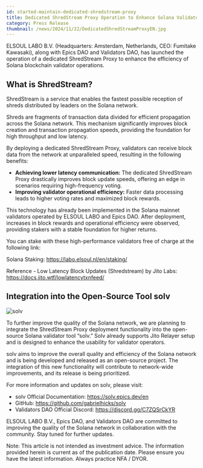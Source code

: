```yaml
---
id: started-maintain-dedicated-shredstream-proxy
title: Dedicated ShredStream Proxy Operation to Enhance Solana Validator Efficiency and Achieve Lower Latency Block Updates
category: Press Release
thumbnail: /news/2024/11/22/DedicatedShredStreamProxyEN.jpg
---
```


ELSOUL LABO B.V. (Headquarters: Amsterdam, Netherlands, CEO: Fumitake Kawasaki), along with Epics DAO and Validators DAO, has launched the operation of a dedicated ShredStream Proxy to enhance the efficiency of Solana blockchain validator operations.

## What is ShredStream?

ShredStream is a service that enables the fastest possible reception of shreds distributed by leaders on the Solana network.

Shreds are fragments of transaction data divided for efficient propagation across the Solana network. This mechanism significantly improves block creation and transaction propagation speeds, providing the foundation for high throughput and low latency.

By deploying a dedicated ShredStream Proxy, validators can receive block data from the network at unparalleled speed, resulting in the following benefits:

- **Achieving lower latency communication:** The dedicated ShredStream Proxy drastically improves block update speeds, offering an edge in scenarios requiring high-frequency voting.
- **Improving validator operational efficiency:** Faster data processing leads to higher voting rates and maximized block rewards.

This technology has already been implemented in the Solana mainnet validators operated by ELSOUL LABO and Epics DAO. After deployment, increases in block rewards and operational efficiency were observed, providing stakers with a stable foundation for higher returns.

You can stake with these high-performance validators free of charge at the following link:

Solana Staking: https://labo.elsoul.nl/en/staking/

Reference - Low Latency Block Updates (Shredstream) by Jito Labs: https://docs.jito.wtf/lowlatencytxnfeed/

## Integration into the Open-Source Tool solv

![solv](/news/2024/11/22/solvTopEN.jpg)

To further improve the quality of the Solana network, we are planning to integrate the ShredStream Proxy deployment functionality into the open-source Solana validator tool “solv.” Solv already supports Jito Relayer setup and is designed to enhance the usability for validator operators.

solv aims to improve the overall quality and efficiency of the Solana network and is being developed and released as an open-source project. The integration of this new functionality will contribute to network-wide improvements, and its release is being prioritized.

For more information and updates on solv, please visit:

- solv Official Documentation: https://solv.epics.dev/en
- GitHub: https://github.com/gabrielhicks/solv
- Validators DAO Official Discord: https://discord.gg/C7ZQSrCkYR

ELSOUL LABO B.V., Epics DAO, and Validators DAO are committed to improving the quality of the Solana network in collaboration with the community. Stay tuned for further updates.

Note: This article is not intended as investment advice. The information provided herein is current as of the publication date. Please ensure you have the latest information. Always practice NFA / DYOR.

